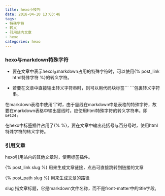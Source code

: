 ```yaml
---
title: hexo小技巧
date: 2018-04-10 13:03:48
tags:
- 特殊字符
- 转义
- 引用站内文章
- hexo
categories: hexo
---
```


### hexo与markdown特殊字符
* 要在文章中表示hexo与markdown占用的特殊字符时，可以使用{% post_link html特殊字符 %}的转义字符。

* 若要在文章中直接输出转义字符串时，则可以用代码块标签&#96;&#96;&#96; &#96;&#96;&#96;包裹转义字符串。

在markdown表格中使用“|”时，由于竖线在markdown中是表格的特殊字符，故要在markdown表格中输出竖线时，应使用html特殊字符的转义字符串。即```&#124;```

在hexo中标签插件占用了&#123;&#37; &#37;&#125;，要在文章中输出花括号与百分号时，使用html特殊字符的转义字符。

### 引用文章
hexo引用站内的其他文章时，使用标签插件。

&#123;&#37; post_link slug &#37;&#125; 用来生成文章链接，点击可直接跳转到链接的文章

&#123;&#37; post_path slug &#37;&#125; 用来生成文章的路径

slug 指文章标题，它是markdown文件名称，而不是front-matter中的title字段。